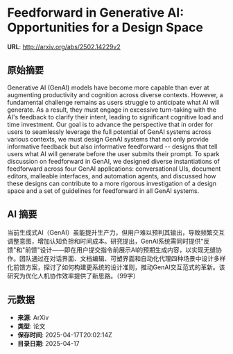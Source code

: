 # Feedforward in Generative AI: Opportunities for a Design Space

**URL**: http://arxiv.org/abs/2502.14229v2

## 原始摘要

Generative AI (GenAI) models have become more capable than ever at augmenting
productivity and cognition across diverse contexts. However, a fundamental
challenge remains as users struggle to anticipate what AI will generate. As a
result, they must engage in excessive turn-taking with the AI's feedback to
clarify their intent, leading to significant cognitive load and time
investment. Our goal is to advance the perspective that in order for users to
seamlessly leverage the full potential of GenAI systems across various
contexts, we must design GenAI systems that not only provide informative
feedback but also informative feedforward -- designs that tell users what AI
will generate before the user submits their prompt. To spark discussion on
feedforward in GenAI, we designed diverse instantiations of feedforward across
four GenAI applications: conversational UIs, document editors, malleable
interfaces, and automation agents, and discussed how these designs can
contribute to a more rigorous investigation of a design space and a set of
guidelines for feedforward in all GenAI systems.


## AI 摘要

当前生成式AI（GenAI）虽能提升生产力，但用户难以预判其输出，导致频繁交互调整意图，增加认知负担和时间成本。研究提出，GenAI系统需同时提供"反馈"和"前馈"设计——即在用户提交指令前展示AI的预期生成内容，以实现无缝协作。团队通过在对话界面、文档编辑、可塑界面和自动化代理四种场景中设计多样化前馈方案，探讨了如何构建更系统的设计准则，推动GenAI交互范式的革新。该研究为优化人机协作效率提供了新思路。（99字）

## 元数据

- **来源**: ArXiv
- **类型**: 论文
- **保存时间**: 2025-04-17T20:02:14Z
- **目录日期**: 2025-04-17
